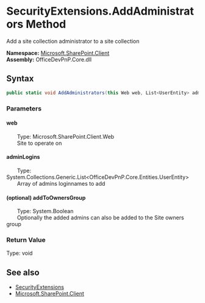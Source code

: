 # SecurityExtensions.AddAdministrators Method  
 Add a site collection administrator to a site collection   

**Namespace:** [Microsoft.SharePoint.Client](Microsoft.SharePoint.Client.md)  
**Assembly:** OfficeDevPnP.Core.dll  
## Syntax
```C#
public static void AddAdministrators(this Web web, List<UserEntity> adminLogins, Boolean addToOwnersGroup = False)
```
### Parameters
#### web  
&emsp;&emsp;Type: Microsoft.SharePoint.Client.Web  
&emsp;&emsp;Site to operate on  

  

#### adminLogins  
&emsp;&emsp;Type: System.Collections.Generic.List&lt;OfficeDevPnP.Core.Entities.UserEntity&gt;  
&emsp;&emsp;Array of admins loginnames to add  

  

#### (optional) addToOwnersGroup  
&emsp;&emsp;Type: System.Boolean  
&emsp;&emsp;Optionally the added admins can also be added to the Site owners group  

  

### Return Value
Type: void  

## See also
- [SecurityExtensions](Microsoft.SharePoint.Client.SecurityExtensions.md) 
- [Microsoft.SharePoint.Client](Microsoft.SharePoint.Client.md) 

